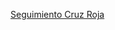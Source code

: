 [Seguimiento Cruz Roja]([https://www.ejemplo.com](https://app.powerbi.com/view?r=eyJrIjoiOTRkMTJlMjItZDU5OC00ZGQzLThkYjYtNGQ2ZjZkNmQyMGZkIiwidCI6Ijc1OTEwOGY5LWNkYjMtNGIwNC1iOTc2LTNlOWIzZDlhZDBiZSIsImMiOjh9&utm_campaign=emergenciadana&utm_medium=email&utm_content=es&utm_source=nodonantes))
